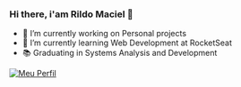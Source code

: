 ### Hi there, i'am Rildo Maciel 👋

<!--
**rildodev/rildodev** is a ✨ _special_ ✨ repository because its `README.md` (this file) appears on your GitHub profile.

Here are some ideas to get you started:

- 🔭 I’m currently working on Personal projects
- 🌱 I’m currently learning JavaScript
- 😄 Pronouns: ...
- ⚡ Fun fact: ...
-->

- 🔭 I’m currently working on Personal projects
- 🌱 I’m currently learning Web Development at RocketSeat
- 📚 Graduating in Systems Analysis and Development

[![Meu Perfil](https://img.shields.io/badge/Meu%20perfil-RocketSeat-blueviolet)](https://app.rocketseat.com.br/me/rildo-maciel-berto-da-silva-04330)
